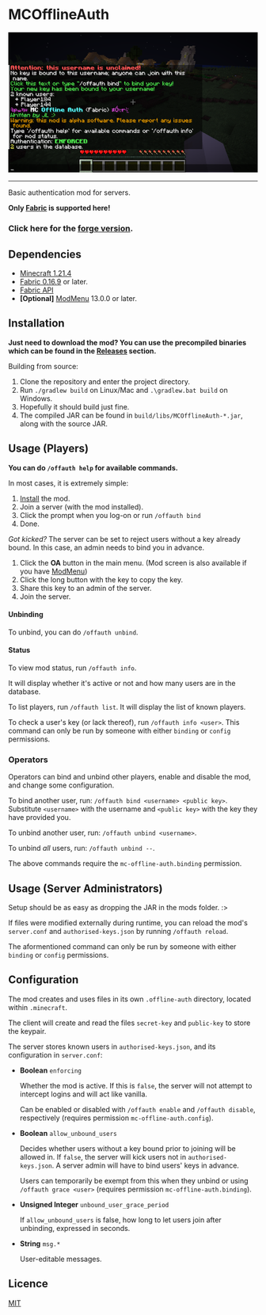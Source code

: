 # MCOfflineAuth

![A screenshot.](res/screenshot.png)

---
Basic authentication mod for servers.

**Only [Fabric](https://fabricmc.net/) is supported here!**

### Click here for the [forge version](https://github.com/a455jldvmsrwll1a/MCOfflineAuth4Forge).

## Dependencies

- [Minecraft 1.21.4](https://www.minecraft.net)
- [Fabric 0.16.9](https://fabricmc.net/) or later.
- [Fabric API](https://modrinth.com/mod/fabric-api)
- **[Optional]** [ModMenu](https://modrinth.com/mod/modmenu) 13.0.0 or later.

## Installation

**Just need to download the mod? You can use the precompiled binaries which can be found in the [Releases](https://github.com/a455jldvmsrwll1a/MCOfflineAuth/releases) section.**

Building from source:

1. Clone the repository and enter the project directory.
2. Run `./gradlew build` on Linux/Mac and `.\gradlew.bat build` on Windows.
3. Hopefully it should build just fine.
4. The compiled JAR can be found in `build/libs/MCOfflineAuth-*.jar`, along with the source JAR.


## Usage (Players)

**You can do `/offauth help` for available commands.**

In most cases, it is extremely simple:

1. [Install](#installation) the mod.
2. Join a server (with the  mod installed).
3. Click the prompt when you log-on or run `/offauth bind`
4. Done.

*Got kicked?* The server can be set to reject users without a key already bound. In this case, an admin needs to bind you in advance.

1. Click the **OA** button in the main menu. (Mod screen is also available if you have [ModMenu](https://modrinth.com/mod/modmenu))
2. Click the long button with the key to copy the key.
3. Share this key to an admin of the server.
4. Join the server.

#### Unbinding

To unbind, you can do `/offauth unbind`.

#### Status

To view mod status, run `/offauth info`.

It will display whether it's active or not and how many users are in the database.

To list players, run `/offauth list`. It will display the list of known players.

To check a user's key (or lack thereof), run `/offauth info <user>`. This command can only be run by someone with either `binding` or `config` permissions.

### Operators

Operators can bind and unbind other players, enable and disable the mod, and change some configuration.

To bind another user, run: `/offauth bind <username> <public key>`. Substitute `<username>` with the username and `<public key>` with the key they have provided you.

To unbind another user, run: `/offauth unbind <username>`.

To unbind *all* users, run: `/offauth unbind --`.

The above commands require the `mc-offline-auth.binding` permission.

## Usage (Server Administrators)

Setup should be as easy as dropping the JAR in the mods folder. :>

If files were modified externally during runtime, you can reload the mod's `server.conf` and `authorised-keys.json` by running `/offauth reload`.

The aformentioned command can only be run by someone with either `binding` or `config` permissions.

## Configuration

The mod creates and uses files in its own `.offline-auth` directory, located within `.minecraft`.

The client will create and read the files `secret-key` and `public-key` to store the keypair.

The server stores known users in `authorised-keys.json`, and its configuration in `server.conf`:

- **Boolean** `enforcing`

  Whether the mod is active. If this is `false`, the server will not attempt to intercept logins and will act like vanilla.

  Can be enabled or disabled  with `/offauth enable` and `/offauth disable`, respectively (requires permission `mc-offline-auth.config`).
  
- **Boolean** `allow_unbound_users`

  Decides whether users without a key bound prior to joining will be allowed in. If `false`, the server will kick users not in `authorised-keys.json`. A server admin will have to bind users' keys in advance.

  Users can temporarily be exempt from this when they unbind or using `/offauth grace <user>` (requires permission `mc-offline-auth.binding`).

- **Unsigned Integer** `unbound_user_grace_period`

  If `allow_unbound_users` is false, how long to let users join after unbinding, expressed in seconds.

- **String** `msg.*`

  User-editable messages.

## Licence

[MIT](LICENSE.txt)
